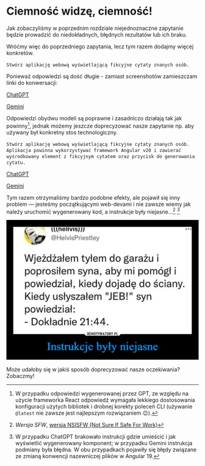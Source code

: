 # Ciemność widzę, ciemność!

Jak zobaczyliśmy w poprzednim rozdziale niejednoznaczne zapytanie będzie prowadzić do niedokładnych, błędnych rezultatów lub ich braku.

Wróćmy więc do poprzedniego zapytania, lecz tym razem dodajmy więcej konkretów.

```
Stwórz aplikację webową wyświetlającą fikcyjne cytaty znanych osób.
```

Ponieważ odpowiedzi są dość długie - zamiast screenshotów zamieszczam linki do konwersacji:

[ChatGPT](https://chatgpt.com/s/t_685a9f1d0cf481919acfaba8f1d11bc6)

[Gemini](https://g.co/gemini/share/78ac73710178)

Odpowiedzi obydwu modeli są poprawne i zasadniczo działają tak jak powinny[^1], jednak możemy jeszcze doprecyzować nasze zapytanie np. aby używany był konkretny stos technologiczny.

```plaintext
Stwórz aplikację webową wyświetlającą fikcyjne cytaty znanych osób. Aplikacja powinna wykorzystywać framework Angular v20 i zawierać wyśrodkowany element z fikcyjnym cytatem oraz przycisk do generowania cytatu.
```

[ChatGPT](https://chatgpt.com/s/t_685bae9754cc8191958263c57319968a)

[Gemini](https://g.co/gemini/share/e7197af6c32a)

Tym razem otrzymaliśmy bardzo podobne efekty, ale pojawił się inny problem — jesteśmy początkującymi web-devami i nie zawsze wiemy jak należy uruchomić wygenerowany kod, a instrukcje były niejasne...[^2] [^3]

![Instrukcje były niejasne](../img/instrukcje-niejasne.jpg)

Może udałoby się w jakiś sposób doprecyzować nasze oczekiwania? Zobaczmy!

[^1]: W przypadku odpowiedzi wygenerowanej przez GPT, ze względu na użycie frameworka React odpowiedź wymagała lekkiego dostosowania konfiguracji użytych bibliotek i drobnej korekty poleceń CLI (używanie `@latest` nie zawsze jest najlepszym rozwiązaniem 😉).
[^2]: *Wersja SFW*, [wersja NSISFW (Not Sure If Safe For Work)](https://kwejk.pl/obrazek/2741295/instrukcje-byly-niejasne.html)
[^3]: W przypadku ChatGPT brakowało instrukcji gdzie umieścić i jak wyświetlić wygenerowany komponent; w przypadku Gemini instrukcja podmiany była błędna.
W obu przypadkach pojawiły się błędy związane ze zmianą konwencji nazewniczej plików w Angular 19.